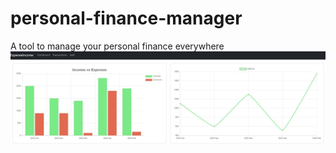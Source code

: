 # personal-finance-manager
A tool to manage your personal finance everywhere
![C](images/dashboard_1.jpg)